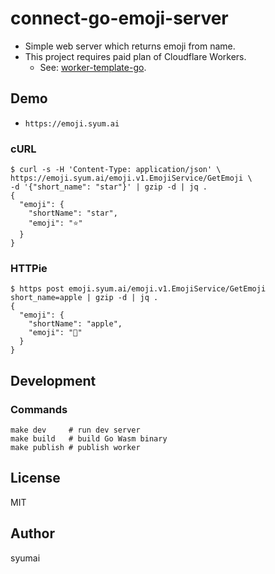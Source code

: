 # connect-go-emoji-server

* Simple web server which returns emoji from name.
* This project requires paid plan of Cloudflare Workers.
  - See: [worker-template-go](https://github.com/syumai/worker-template-go).

## Demo

* `https://emoji.syum.ai`

### cURL

```console
$ curl -s -H 'Content-Type: application/json' \
https://emoji.syum.ai/emoji.v1.EmojiService/GetEmoji \
-d '{"short_name": "star"}' | gzip -d | jq .
{
  "emoji": {
    "shortName": "star",
    "emoji": "⭐"
  }
}
```

### HTTPie

```console
$ https post emoji.syum.ai/emoji.v1.EmojiService/GetEmoji short_name=apple | gzip -d | jq .
{
  "emoji": {
    "shortName": "apple",
    "emoji": "🍎"
  }
}
```


## Development

### Commands

```
make dev     # run dev server
make build   # build Go Wasm binary
make publish # publish worker
```


## License

MIT

## Author

syumai

